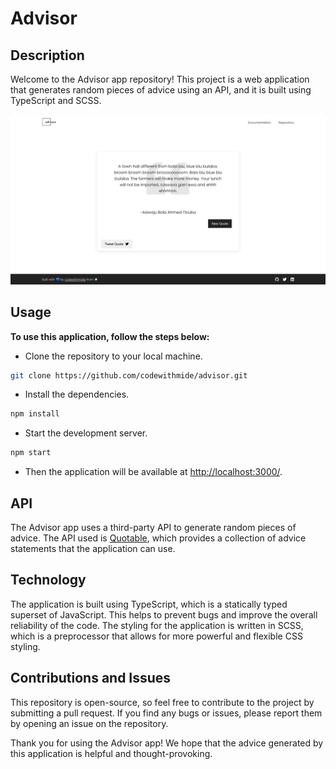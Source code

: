 # Advisor

## Description

Welcome to the Advisor app repository! This project is a web application that generates random pieces of advice using an API, and it is built using TypeScript and SCSS.

![homepage](/src/images/ui.png)

## Usage

**To use this application, follow the steps below:**

- Clone the repository to your local machine.

```bash
git clone https://github.com/codewithmide/advisor.git
```

- Install the dependencies.

```bash
npm install
```

- Start the development server.

```bash
npm start
```

- Then the application will be available at <http://localhost:3000/>.

## API

The Advisor app uses a third-party API to generate random pieces of advice. The API used is [Quotable](https://github.com/lukePeavey/quotable), which provides a collection of advice statements that the application can use.

## Technology

The application is built using TypeScript, which is a statically typed superset of JavaScript. This helps to prevent bugs and improve the overall reliability of the code. The styling for the application is written in SCSS, which is a preprocessor that allows for more powerful and flexible CSS styling.

## Contributions and Issues

This repository is open-source, so feel free to contribute to the project by submitting a pull request. If you find any bugs or issues, please report them by opening an issue on the repository.

Thank you for using the Advisor app! We hope that the advice generated by this application is helpful and thought-provoking.
